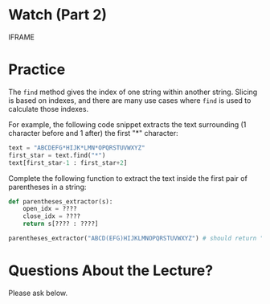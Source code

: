 # Watch (Part 2)

IFRAME

# Practice

The `find` method gives the index of one string within another string.
Slicing is based on indexes, and there are many use cases where `find`
is used to calculate those indexes.

For example, the following code snippet extracts the text surrounding
(1 character before and 1 after) the first "*" character:

```python
text = "ABCDEFG*HIJK*LMN*OPQRSTUVWXYZ"
first_star = text.find("*")
text[first_star-1 : first_star+2]
```

Complete the following function to extract the text inside the first
pair of parentheses in a string:

```python
def parentheses_extractor(s):
    open_idx = ????
    close_idx = ????
    return s[???? : ????]

parentheses_extractor("ABCD(EFG)HIJKLMNOPQRSTUVWXYZ") # should return "EFG"
```

# Questions About the Lecture?

Please ask below.

